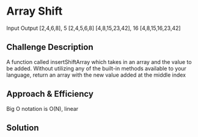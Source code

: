 # Array Shift
Input	             Output
[2,4,6,8], 5	     [2,4,5,6,8]
[4,8,15,23,42], 16	 [4,8,15,16,23,42]

## Challenge Description
A function called insertShiftArray which takes in an array and the value to be added.
Without utilizing any of the built-in methods available to your language, return an
array with the new value added at the middle index

## Approach & Efficiency
Big O notation is O(N), linear

## Solution
<!-- Embedded whiteboard image -->